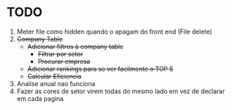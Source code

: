 
# TODO
1. Meter file como hidden quando o apagam do front end (File delete)
2. ~~Company Table~~
   * ~~Adicionar filtros à company table~~
     - ~~Filtrar por setor~~
     - ~~Procurar empresa~~
   * ~~Adicionar rankings para se ver facilmente o TOP 5~~
   * ~~Calcular Eficiencia~~
3. Analise anual nao funciona
4. Fazer as cores de setor virem todas do mesmo lado em vez de declarar em cada pagina
